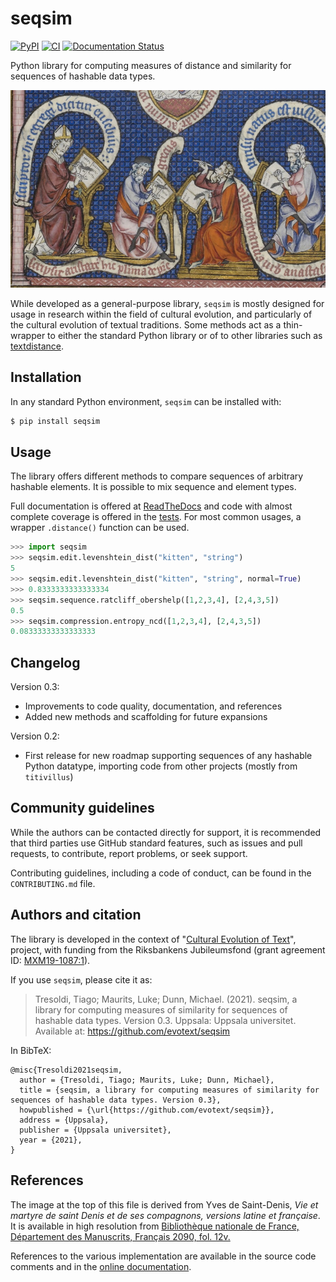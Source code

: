 # seqsim

[![PyPI](https://img.shields.io/pypi/v/seqsim.svg)](https://pypi.org/project/seqsim)
[![CI](https://github.com/evotext/seqsim/actions/workflows/main.yml/badge.svg)](https://github.com/evotext/seqsim/actions/workflows/main.yml)
[![Documentation Status](https://readthedocs.org/projects/seqsim/badge/?version=latest)](https://seqsim.readthedocs.io/en/latest/?badge=latest)

Python library for computing measures of distance and similarity for sequences of hashable data types.

![scriptorium](https://raw.githubusercontent.com/evotext/seqsim/main/docs/scriptorium_small.jpg)

While developed as a general-purpose library, `seqsim` is mostly designed for usage
in research within the field of cultural evolution, and particularly of the
cultural evolution of textual traditions. Some methods act as a thin-wrapper
to either the standard Python library or of to other libraries such as
[textdistance](https://github.com/life4/textdistance). 

## Installation

In any standard Python environment, `seqsim` can be installed with:

```bash
$ pip install seqsim
```

## Usage

The library offers different methods to compare sequences of arbitrary hashable elements.
It is possible to mix sequence and element types.

Full documentation is offered at [ReadTheDocs](https://seqsim.readthedocs.io/en/latest/?badge=latest) and
code with almost complete coverage is offered in the
[tests](https://github.com/evotext/seqsim/tree/main/tests). For most common usages,
a wrapper `.distance()` function can be used.

```python
>>> import seqsim
>>> seqsim.edit.levenshtein_dist("kitten", "string")
5
>>> seqsim.edit.levenshtein_dist("kitten", "string", normal=True)
>>> 0.8333333333333334
>>> seqsim.sequence.ratcliff_obershelp([1,2,3,4], [2,4,3,5])
0.5
>>> seqsim.compression.entropy_ncd([1,2,3,4], [2,4,3,5])
0.08333333333333333
```

## Changelog

Version 0.3:

  - Improvements to code quality, documentation, and references
  - Added new methods and scaffolding for future expansions

Version 0.2:

  - First release for new roadmap supporting sequences of any hashable Python
    datatype, importing code from other projects (mostly from `titivillus`)
    
## Community guidelines

While the authors can be contacted directly for support, it is recommended that third 
parties use GitHub standard features, such as issues and pull requests, to contribute, 
report problems, or seek support.

Contributing guidelines, including a code of conduct, can be found in the
`CONTRIBUTING.md` file.

## Authors and citation

The library is developed in the context of "[Cultural Evolution of Text](https://www.evotext.se)",
project, with funding from the Riksbankens Jubileumsfond (grant agreement ID:
[MXM19-1087:1](https://www.rj.se/en/anslag/2019/cultural-evolution-of-texts/)).

If you use `seqsim`, please cite it as:

> Tresoldi, Tiago; Maurits, Luke; Dunn, Michael. (2021). seqsim, a library for computing
> measures of similarity for sequences of hashable data types. Version 0.3.
> Uppsala: Uppsala universitet. Available at: https://github.com/evotext/seqsim

In BibTeX:

```
@misc{Tresoldi2021seqsim,
  author = {Tresoldi, Tiago; Maurits, Luke; Dunn, Michael},
  title = {seqsim, a library for computing measures of similarity for sequences of hashable data types. Version 0.3},
  howpublished = {\url{https://github.com/evotext/seqsim}},
  address = {Uppsala},
  publisher = {Uppsala universitet},
  year = {2021},
}
```

## References

The image at the top of this file is derived from Yves de Saint-Denis, *Vie et martyre de saint
Denis et de ses compagnons, versions latine et française*. It is available in high
resolution from [Bibliothèque nationale de France, Département des Manuscrits, Français 2090,
fol. 12v.](http://gallica.bnf.fr/ark:/12148/btv1b8447296x/f30.item)

References to the various implementation are available in the source code comments and in
the [online documentation](https://seqsim.readthedocs.io/en/latest/?badge=latest).
